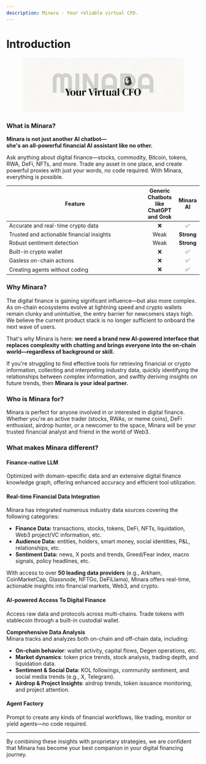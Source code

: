 ```yaml
---
description: Minara - Your reliable virtual CFO.
---
```


# Introduction

<figure><img src=".gitbook/assets/banner.png" alt=""><figcaption></figcaption></figure>

### What is Minara?

**Minara is not just another AI chatbot—**\
**she's an all-powerful financial AI assistant like no other.**

Ask anything about digital finance—stocks, commodity, Bitcoin, tokens, RWA, DeFi, NFTs, and more. Trade any asset in one place, and create powerful proxies with just your words, no code required. With Minara, everything is possible.

<table><thead><tr><th width="343.92578125">Feature</th><th align="center">Generic Chatbots like ChatGPT and Grok</th><th align="center">Minara AI</th></tr></thead><tbody><tr><td>Accurate and real-time crypto data</td><td align="center"><span data-gb-custom-inline data-tag="emoji" data-code="274c">❌</span></td><td align="center"><span data-gb-custom-inline data-tag="emoji" data-code="2705">✅</span> </td></tr><tr><td>Trusted and actionable financial insights</td><td align="center">Weak</td><td align="center"><strong>Strong</strong></td></tr><tr><td>Robust sentiment detection</td><td align="center">Weak</td><td align="center"><strong>Strong</strong></td></tr><tr><td>Built-in crypto wallet</td><td align="center"><span data-gb-custom-inline data-tag="emoji" data-code="274c">❌</span></td><td align="center"><span data-gb-custom-inline data-tag="emoji" data-code="2705">✅</span></td></tr><tr><td>Gasless on-chain actions</td><td align="center"><span data-gb-custom-inline data-tag="emoji" data-code="274c">❌</span></td><td align="center"><span data-gb-custom-inline data-tag="emoji" data-code="2705">✅</span></td></tr><tr><td>Creating agents without coding</td><td align="center"><span data-gb-custom-inline data-tag="emoji" data-code="274c">❌</span></td><td align="center"><span data-gb-custom-inline data-tag="emoji" data-code="2705">✅</span></td></tr></tbody></table>

### Why Minara?

The digital finance is gaining significant influence—but also more complex. As on-chain ecosystems evolve at lightning speed and crypto wallets remain clunky and unintuitive, the entry barrier for newcomers stays high. We believe the current product stack is no longer sufficient to onboard the next wave of users.

That's why Minara is here: **we need a brand new AI-powered interface that replaces complexity with chatting and brings everyone into the on-chain world—regardless of background or skill.**

If you're struggling to find effective tools for retrieving financial or crypto information, collecting and interpreting industry data, quickly identifying the relationships between complex information, and swiftly deriving insights on future trends, then **Minara is your ideal partner.**

### Who is Minara for?

Minara is perfect for anyone involved in or interested in digital finance. Whether you're an active trader (stocks, RWAs, or meme coins), DeFi enthusiast, airdrop hunter, or a newcomer to the space, Minara will be your trusted financial analyst and friend in the world of Web3.

### What makes Minara different?

#### Finance-native LLM

Optimized with domain-specific data and an extensive digital finance knowledge graph, offering enhanced accuracy and efficient tool utilization.

#### Real-time Financial Data Integration

Minara has integrated numerous industry data sources covering the following categories:

* **Finance Data:** transactions, stocks, tokens, DeFi, NFTs, liquidation, Web3 project/VC information, etc.
* **Audience Data:** entities, holders, smart money, social identities, P\&L, relationships, etc.
* **Sentiment Data:** news, X posts and trends, Greed/Fear index, macro signals, policy headlines, etc.

With access to over **50 leading data providers** (e.g., Arkham, CoinMarketCap, Glassnode, NFTGo, DeFiLlama), Minara offers real-time, actionable insights into financial markets, Web3, and crypto.

#### AI-powered Access To Digital Finance

Access raw data and protocols across multi-chains. Trade tokens with stablecoin through a built-in custodial wallet.

**Comprehensive Data Analysis**\
Minara tracks and analyzes both on-chain and off-chain data, including:

* **On-chain behavior**: wallet activity, capital flows, Degen operations, etc.
* **Market dynamics**: token price trends, stock analysis, trading depth, and liquidation data.
* **Sentiment & Social Data**: KOL followings, community sentiment, and social media trends (e.g., X, Telegram).
* **Airdrop & Project Insights**: airdrop trends, token issuance monitoring, and project attention.

#### Agent Factory

Prompt to create any kinds of financial workflows, like trading, monitor or yield agents—no code required.

***

By combining these insights with proprietary strategies, we are confident that Minara has become your best companion in your digital financing journey.&#x20;



